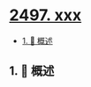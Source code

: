 # [2497. xxx](https://github.com/Tdahuyou/TNotes.leetcode/tree/main/notes/2497.%20xxx)

<!-- region:toc -->

- [1. 📝 概述](#1--概述)

<!-- endregion:toc -->

## 1. 📝 概述
